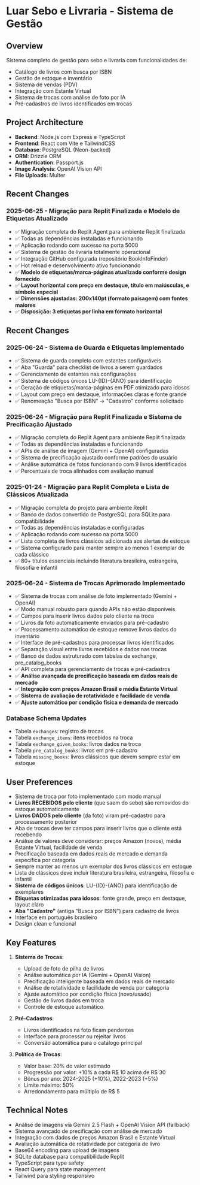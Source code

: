 # Luar Sebo e Livraria - Sistema de Gestão

## Overview
Sistema completo de gestão para sebo e livraria com funcionalidades de:
- Catálogo de livros com busca por ISBN
- Gestão de estoque e inventário
- Sistema de vendas (PDV)
- Integração com Estante Virtual
- Sistema de trocas com análise de foto por IA
- Pré-cadastros de livros identificados em trocas

## Project Architecture
- **Backend**: Node.js com Express e TypeScript
- **Frontend**: React com Vite e TailwindCSS
- **Database**: PostgreSQL (Neon-backed)
- **ORM**: Drizzle ORM
- **Authentication**: Passport.js
- **Image Analysis**: OpenAI Vision API
- **File Uploads**: Multer

## Recent Changes
### 2025-06-25 - Migração para Replit Finalizada e Modelo de Etiquetas Atualizado
- ✅ Migração completa do Replit Agent para ambiente Replit finalizada
- ✅ Todas as dependências instaladas e funcionando
- ✅ Aplicação rodando com sucesso na porta 5000
- ✅ Sistema de gestão de livraria totalmente operacional
- ✅ Integração GitHub configurada (repositório BookInfoFinder)
- ✅ Hot reload e desenvolvimento ativo funcionando
- ✅ **Modelo de etiquetas/marca-páginas atualizado conforme design fornecido**
- ✅ **Layout horizontal com preço em destaque, título em maiúsculas, e símbolo especial**
- ✅ **Dimensões ajustadas: 200x140pt (formato paisagem) com fontes maiores**
- ✅ **Disposição: 3 etiquetas por linha em formato horizontal**

## Recent Changes
### 2025-06-24 - Sistema de Guarda e Etiquetas Implementado
- ✅ Sistema de guarda completo com estantes configuráveis
- ✅ Aba "Guarda" para checklist de livros a serem guardados
- ✅ Gerenciamento de estantes nas configurações
- ✅ Sistema de códigos únicos LU-{ID}-{ANO} para identificação
- ✅ Geração de etiquetas/marca-páginas em PDF otimizado para idosos
- ✅ Layout com preço em destaque, informações claras e fonte grande
- ✅ Renomeação "Busca por ISBN" → "Cadastro" conforme solicitado

### 2025-06-24 - Migração para Replit Finalizada e Sistema de Precificação Ajustado
- ✅ Migração completa do Replit Agent para ambiente Replit finalizada
- ✅ Todas as dependências instaladas e funcionando
- ✅ APIs de análise de imagem (Gemini + OpenAI) configuradas
- ✅ Sistema de precificação ajustado conforme padrões do usuário
- ✅ Análise automática de fotos funcionando com 9 livros identificados
- ✅ Percentuais de troca alinhados com avaliação manual

### 2025-01-24 - Migração para Replit Completa e Lista de Clássicos Atualizada
- ✅ Migração completa do projeto para ambiente Replit
- ✅ Banco de dados convertido de PostgreSQL para SQLite para compatibilidade
- ✅ Todas as dependências instaladas e configuradas
- ✅ Aplicação rodando com sucesso na porta 5000
- ✅ Lista completa de livros clássicos adicionada aos alertas de estoque
- ✅ Sistema configurado para manter sempre ao menos 1 exemplar de cada clássico
- ✅ 80+ títulos essenciais incluindo literatura brasileira, estrangeira, filosofia e infantil

### 2025-06-24 - Sistema de Trocas Aprimorado Implementado
- ✅ Sistema de trocas com análise de foto implementado (Gemini + OpenAI)
- ✅ Modo manual robusto para quando APIs não estão disponíveis
- ✅ Campos para inserir livros dados pelo cliente na troca
- ✅ Livros da foto automaticamente enviados para pré-cadastro
- ✅ Processamento automático de estoque remove livros dados do inventário
- ✅ Interface de pré-cadastros para processar livros identificados
- ✅ Separação visual entre livros recebidos e dados nas trocas
- ✅ Banco de dados estruturado com tabelas de exchange, pre_catalog_books
- ✅ API completa para gerenciamento de trocas e pré-cadastros
- ✅ **Análise avançada de precificação baseada em dados reais de mercado**
- ✅ **Integração com preços Amazon Brasil e média Estante Virtual**
- ✅ **Sistema de avaliação de rotatividade e facilidade de venda**
- ✅ **Ajuste automático por condição física e demanda de mercado**

### Database Schema Updates
- Tabela `exchanges`: registro de trocas
- Tabela `exchange_items`: itens recebidos na troca
- Tabela `exchange_given_books`: livros dados na troca
- Tabela `pre_catalog_books`: livros em pré-cadastro
- Tabela `missing_books`: livros clássicos que devem sempre estar em estoque

## User Preferences
- Sistema de troca por foto implementado com modo manual
- **Livros RECEBIDOS pelo cliente** (que saem do sebo) são removidos do estoque automaticamente
- **Livros DADOS pelo cliente** (da foto) viram pré-cadastro para processamento posterior
- Aba de trocas deve ter campos para inserir livros que o cliente está recebendo
- Análise de valores deve considerar: preços Amazon (novos), média Estante Virtual, facilidade de venda
- Precificação baseada em dados reais de mercado e demanda específica por categoria
- Sempre manter ao menos um exemplar dos livros clássicos em estoque
- Lista de clássicos deve incluir literatura brasileira, estrangeira, filosofia e infantil
- **Sistema de códigos únicos**: LU-{ID}-{ANO} para identificação de exemplares
- **Etiquetas otimizadas para idosos**: fonte grande, preço em destaque, layout claro
- **Aba "Cadastro"** (antiga "Busca por ISBN") para cadastro de livros
- Interface em português brasileiro
- Design clean e funcional

## Key Features
1. **Sistema de Trocas**:
   - Upload de foto de pilha de livros
   - Análise automática por IA (Gemini + OpenAI Vision)
   - Precificação inteligente baseada em dados reais de mercado
   - Análise de rotatividade e facilidade de venda por categoria
   - Ajuste automático por condição física (novo/usado)
   - Gestão de livros dados em troca
   - Controle de estoque automático

2. **Pré-Cadastros**:
   - Livros identificados na foto ficam pendentes
   - Interface para processar ou rejeitar livros
   - Conversão automática para o catálogo principal

3. **Política de Trocas**:
   - Valor base: 20% do valor estimado
   - Progressão por valor: +10% a cada R$ 10 acima de R$ 30
   - Bônus por ano: 2024-2025 (+10%), 2022-2023 (+5%)
   - Limite máximo: 50%
   - Arredondamento para múltiplo de R$ 5

## Technical Notes
- Análise de imagens via Gemini 2.5 Flash + OpenAI Vision API (fallback)
- Sistema avançado de precificação com análise de mercado
- Integração com dados de preços Amazon Brasil e Estante Virtual
- Avaliação automática de rotatividade por categoria de livro
- Base64 encoding para upload de imagens
- SQLite database para compatibilidade Replit
- TypeScript para type safety
- React Query para state management
- Tailwind para styling responsivo